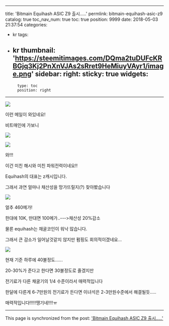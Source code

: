 
---
title: 'Bitmain Equihash ASIC  Z9 출시.....'
permlink: bitmain-equihash-asic-z9
catalog: true
toc_nav_num: true
toc: true
position: 9999
date: 2018-05-03 21:37:54
categories:
- kr
tags:
- kr
thumbnail: 'https://steemitimages.com/DQma2tuDUFcKRBGjq3Kj2PnXnVJAs2sRret9HeMiuyVAyr1/image.png'
sidebar:
    right:
        sticky: true
widgets:
    -
        type: toc
        position: right
---


![](https://steemitimages.com/DQma2tuDUFcKRBGjq3Kj2PnXnVJAs2sRret9HeMiuyVAyr1/image.png)

이런 메일이 와있네요!

비트매인에 가보니

![](https://steemitimages.com/DQmU6JWNjTmtRtTeGzdR2jKFpHgCszqng83JLCTS2y7Y4UJ/image.png)

![](https://steemitimages.com/DQmb693Q3FA6tft4QFpi4NZ7NfedPRXWLu5ATWL1gtfVqMV/image.png)

와!!!

이건 미친 해시와 미친 파워전력이네요!!

Equihash의 대표는 z캐시입니다.

그래서 과연 얼마나 채산성을 망가뜨릴지(?) 찾아봤습니다

![](https://steemitimages.com/DQmfLQq1gH5eXm5pF9mY81e44Q47YCch3UhM1RcZ51D1vdJ/image.png)

얼추 460메가! 

한대에 10K, 만대면 100메가..--->채산성 20%감소

물론 equihash는 채굴코인이 워낙 많습니다.

그래서 큰 감소가 일어날것같지 않지만 펌핑도 회의적이겠네요...

![](https://steemitimages.com/DQmZTwwxUVgDgRfK71rnYLD4rMoJh9dBn3Ugo34nMD5aJrY/image.png)

현재 기준 하루에 40불정도......

20-30%가 준다고 한다면 30불정도로 줄겠지만

전기료가 다른 채굴기의 1/4 수준이라서 매력적입니다

한달에 다른게 6-7만원의 전기료가 든다면 이녀석은 2-3만원수준에서 해결될듯.....

매력적입니다!!!!!땡기네!!!!ㅠ

- - -

This page is synchronized from the post: ['Bitmain Equihash ASIC  Z9 출시.....'](https://steemit.com/@virus707/bitmain-equihash-asic-z9)
